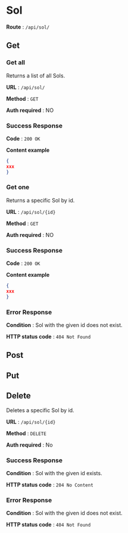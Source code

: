 # Sol

**Route** : `/api/sol/`

## Get

### Get all

Returns a list of all Sols.

**URL** : `/api/sol/`

**Method** : `GET`

**Auth required** : NO

### Success Response

**Code** : `200 OK`

**Content example**

```json
{
xxx
}
```
### Get one

Returns a specific Sol by id.

**URL** : `/api/sol/{id}`

**Method** : `GET`

**Auth required** : NO

### Success Response

**Code** : `200 OK`

**Content example**

```json
{
xxx
}
```

### Error Response

**Condition** : Sol with the given id does not exist.

**HTTP status code** : `404 Not Found`

## Post



## Put


## Delete

Deletes a specific Sol by id.

**URL** : `/api/sol/{id}`

**Method** : `DELETE`

**Auth required** : No

### Success Response

**Condition** : Sol with the given id exists.

**HTTP status code** : `204 No Content`

### Error Response

**Condition** : Sol with the given id does not exist.

**HTTP status code** : `404 Not Found`
